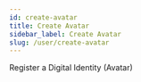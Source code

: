 ```yaml
---
id: create-avatar
title: Create Avatar
sidebar_label: Create Avatar
slug: /user/create-avatar
---
```


Register a Digital Identity (Avatar)
